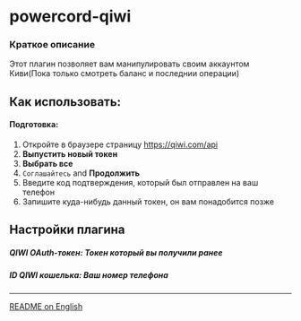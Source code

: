 powercord-qiwi
=

### Краткое описание
<p>Этот плагин позволяет вам манипулировать своим аккаунтом Киви(Пока только смотреть баланс и последнии операции)</p>

Как использовать:
-

#### Подготовка:
1.  Откройте в браузере страницу https://qiwi.com/api
2. **Выпустить новый токен**
3. **Выбрать все**
4. `Соглашайтесь` and **Продолжить**
5. Введите код подтверждения, который был отправлен на ваш телефон
6. Запишите куда-нибудь данный токен, он вам понадобится позже

Настройки плагина
-

##### QIWI OAuth-токен: _Токен который вы получили ранее_
##### ID QIWI кошелька: _Ваш номер телефона_

 - - - - - - -
 [README on English](https://github.com/funlennysub/powercord-qiwi/blob/master/README.md)